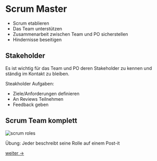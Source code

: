 # Scrum Master

- Scrum etablieren
- Das Team unterstützen
- Zusammenarbeit zwischen Team und PO sicherstellen
- Hindernisse beseitigen

## Stakeholder

Es ist wichtig für das Team und PO deren Stakeholder zu kennen und ständig im Kontakt zu bleiben.

Steakholder Aufgaben:

- Ziele/Anforderungen definieren
- An Reviews Teilnehmen
- Feedback geben

## Scrum Team komplett

![scrum roles](https://www.mendix.com/wp-content/uploads/scrum-team-de.png)

Übung: Jeder beschreibt seine Rolle auf einem Post-it

[weiter ->](07-1_coffee.md)
